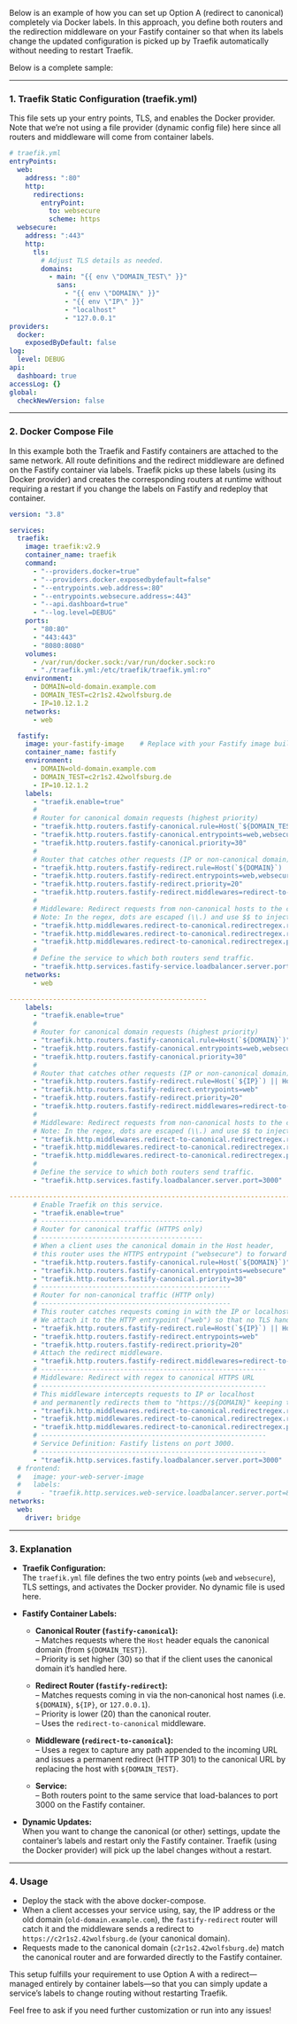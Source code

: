 Below is an example of how you can set up Option A (redirect to canonical) completely via Docker labels. In this approach, you define both routers and the redirection middleware on your Fastify container so that when its labels change the updated configuration is picked up by Traefik automatically without needing to restart Traefik.

Below is a complete sample:

---

### 1. **Traefik Static Configuration (traefik.yml)**

This file sets up your entry points, TLS, and enables the Docker provider. Note that we’re not using a file provider (dynamic config file) here since all routers and middleware will come from container labels.

```yaml
# traefik.yml
entryPoints:
  web:
    address: ":80"
    http:
      redirections:
        entryPoint:
          to: websecure
          scheme: https
  websecure:
    address: ":443"
    http:
      tls:
        # Adjust TLS details as needed.
        domains:
          - main: "{{ env \"DOMAIN_TEST\" }}"
            sans:
              - "{{ env \"DOMAIN\" }}"
              - "{{ env \"IP\" }}"
              - "localhost"
              - "127.0.0.1"
providers:
  docker:
    exposedByDefault: false
log:
  level: DEBUG
api:
  dashboard: true
accessLog: {}
global:
  checkNewVersion: false
```

---

### 2. **Docker Compose File**

In this example both the Traefik and Fastify containers are attached to the same network. All route definitions and the redirect middleware are defined on the Fastify container via labels. Traefik picks up these labels (using its Docker provider) and creates the corresponding routers at runtime without requiring a restart if you change the labels on Fastify and redeploy that container.

```yaml
version: "3.8"

services:
  traefik:
    image: traefik:v2.9
    container_name: traefik
    command:
      - "--providers.docker=true"
      - "--providers.docker.exposedbydefault=false"
      - "--entrypoints.web.address=:80"
      - "--entrypoints.websecure.address=:443"
      - "--api.dashboard=true"
      - "--log.level=DEBUG"
    ports:
      - "80:80"
      - "443:443"
      - "8080:8080"
    volumes:
      - /var/run/docker.sock:/var/run/docker.sock:ro
      - "./traefik.yml:/etc/traefik/traefik.yml:ro"
    environment:
      - DOMAIN=old-domain.example.com
      - DOMAIN_TEST=c2r1s2.42wolfsburg.de
      - IP=10.12.1.2
    networks:
      - web

  fastify:
    image: your-fastify-image    # Replace with your Fastify image build or image name.
    container_name: fastify
    environment:
      - DOMAIN=old-domain.example.com
      - DOMAIN_TEST=c2r1s2.42wolfsburg.de
      - IP=10.12.1.2
    labels:
      - "traefik.enable=true"
      #
      # Router for canonical domain requests (highest priority)
      - "traefik.http.routers.fastify-canonical.rule=Host(`${DOMAIN_TEST}`)"
      - "traefik.http.routers.fastify-canonical.entrypoints=web,websecure"
      - "traefik.http.routers.fastify-canonical.priority=30"
      #
      # Router that catches other requests (IP or non‐canonical domain) and redirects them
      - "traefik.http.routers.fastify-redirect.rule=Host(`${DOMAIN}`) || Host(`${IP}`) || Host(`127.0.0.1`)"
      - "traefik.http.routers.fastify-redirect.entrypoints=web,websecure"
      - "traefik.http.routers.fastify-redirect.priority=20"
      - "traefik.http.routers.fastify-redirect.middlewares=redirect-to-canonical"
      #
      # Middleware: Redirect requests from non-canonical hosts to the canonical domain.
      # Note: In the regex, dots are escaped (\\.) and use $$ to inject a literal $ in the replacement.
      - "traefik.http.middlewares.redirect-to-canonical.redirectregex.regex=^https?://(?:${DOMAIN}|${IP}|127\\.0\\.0\\.1)(.*)"
      - "traefik.http.middlewares.redirect-to-canonical.redirectregex.replacement=https://${DOMAIN_TEST}$$1"
      - "traefik.http.middlewares.redirect-to-canonical.redirectregex.permanent=true"
      #
      # Define the service to which both routers send traffic.
      - "traefik.http.services.fastify-service.loadbalancer.server.port=3000"
    networks:
      - web

--------------------------------------------------
    labels:
      - "traefik.enable=true"
      #
      # Router for canonical domain requests (highest priority)
      - "traefik.http.routers.fastify-canonical.rule=Host(`${DOMAIN}`)"
      - "traefik.http.routers.fastify-canonical.entrypoints=web,websecure"
      - "traefik.http.routers.fastify-canonical.priority=30"
      #
      # Router that catches other requests (IP or non‐canonical domain) and redirects them
      - "traefik.http.routers.fastify-redirect.rule=Host(`${IP}`) || Host(`127.0.0.1`)"
      - "traefik.http.routers.fastify-redirect.entrypoints=web"
      - "traefik.http.routers.fastify-redirect.priority=20"
      - "traefik.http.routers.fastify-redirect.middlewares=redirect-to-canonical"
      #
      # Middleware: Redirect requests from non-canonical hosts to the canonical domain.
      # Note: In the regex, dots are escaped (\\.) and use $$ to inject a literal $ in the replacement.
      - "traefik.http.middlewares.redirect-to-canonical.redirectregex.regex=^https?://(?:${IP}|127\\.0\\.0\\.1)(.*)"
      - "traefik.http.middlewares.redirect-to-canonical.redirectregex.replacement=https://${DOMAIN}$$1"
      - "traefik.http.middlewares.redirect-to-canonical.redirectregex.permanent=true"
      #
      # Define the service to which both routers send traffic.
      - "traefik.http.services.fastify.loadbalancer.server.port=3000"

----------------------------------------------------------------------------------
      # Enable Traefik on this service.
      - "traefik.enable=true"
      # -----------------------------------------
      # Router for canonical traffic (HTTPS only)
      # -----------------------------------------
      # When a client uses the canonical domain in the Host header,
      # this router uses the HTTPS entrypoint ("websecure") to forward traffic.
      - "traefik.http.routers.fastify-canonical.rule=Host(`${DOMAIN}`)"
      - "traefik.http.routers.fastify-canonical.entrypoints=websecure"
      - "traefik.http.routers.fastify-canonical.priority=30"
      # ------------------------------------------------
      # Router for non-canonical traffic (HTTP only)
      # ------------------------------------------------
      # This router catches requests coming in with the IP or localhost.
      # We attach it to the HTTP entrypoint ("web") so that no TLS handshake occurs.
      - "traefik.http.routers.fastify-redirect.rule=Host(`${IP}`) || Host(`127.0.0.1`)"
      - "traefik.http.routers.fastify-redirect.entrypoints=web"
      - "traefik.http.routers.fastify-redirect.priority=20"
      # Attach the redirect middleware.
      - "traefik.http.routers.fastify-redirect.middlewares=redirect-to-canonical"
      # ---------------------------------------------------------
      # Middleware: Redirect with regex to canonical HTTPS URL
      # ---------------------------------------------------------
      # This middleware intercepts requests to IP or localhost
      # and permanently redirects them to "https://${DOMAIN}" keeping the path.
      - "traefik.http.middlewares.redirect-to-canonical.redirectregex.regex=^https?://(?:${IP}|127\\.0\\.0\\.1)(.*)"
      - "traefik.http.middlewares.redirect-to-canonical.redirectregex.replacement=https://${DOMAIN}$$1"
      - "traefik.http.middlewares.redirect-to-canonical.redirectregex.permanent=true"
      # ---------------------------------------------------------
      # Service Definition: Fastify listens on port 3000.
      # ---------------------------------------------------------
      - "traefik.http.services.fastify.loadbalancer.server.port=3000"
  # frontend:
  #   image: your-web-server-image
  #   labels:
  #     - "traefik.http.services.web-service.loadbalancer.server.port=80"
networks:
  web:
    driver: bridge
```

---

### 3. **Explanation**

- **Traefik Configuration:**  
  The `traefik.yml` file defines the two entry points (`web` and `websecure`), TLS settings, and activates the Docker provider. No dynamic file is used here.

- **Fastify Container Labels:**
  - **Canonical Router (`fastify-canonical`):**  
    – Matches requests where the `Host` header equals the canonical domain (from `${DOMAIN_TEST}`).  
    – Priority is set higher (30) so that if the client uses the canonical domain it’s handled here.
 
  - **Redirect Router (`fastify-redirect`):**  
    – Matches requests coming in via the non‑canonical host names (i.e. `${DOMAIN}`, `${IP}`, or `127.0.0.1`).  
    – Priority is lower (20) than the canonical router.  
    – Uses the `redirect-to-canonical` middleware.
 
  - **Middleware (`redirect-to-canonical`):**  
    – Uses a regex to capture any path appended to the incoming URL and issues a permanent redirect (HTTP 301) to the canonical URL by replacing the host with `${DOMAIN_TEST}`.
 
  - **Service:**  
    – Both routers point to the same service that load-balances to port 3000 on the Fastify container.

- **Dynamic Updates:**  
  When you want to change the canonical (or other) settings, update the container’s labels and restart only the Fastify container. Traefik (using the Docker provider) will pick up the label changes without a restart.

---

### 4. **Usage**

- Deploy the stack with the above docker-compose.  
- When a client accesses your service using, say, the IP address or the old domain (`old-domain.example.com`), the `fastify-redirect` router will catch it and the middleware sends a redirect to `https://c2r1s2.42wolfsburg.de` (your canonical domain).  
- Requests made to the canonical domain (`c2r1s2.42wolfsburg.de`) match the canonical router and are forwarded directly to the Fastify container.

This setup fulfills your requirement to use Option A with a redirect—managed entirely by container labels—so that you can simply update a service’s labels to change routing without restarting Traefik.

Feel free to ask if you need further customization or run into any issues!

